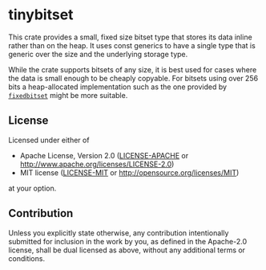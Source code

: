 # tinybitset

This crate provides a small, fixed size bitset type that stores its data inline
rather than on the heap. It uses const generics to have a single type that is
generic over the size and the underlying storage type.

While the crate supports bitsets of any size, it is best used for cases where
the data is small enough to be cheaply copyable. For bitsets using over 256 bits
a heap-allocated implementation such as the one provided by
[`fixedbitset`][fixedbitset] might be more suitable.

## License

Licensed under either of

- Apache License, Version 2.0
  ([LICENSE-APACHE](LICENSE-APACHE) or http://www.apache.org/licenses/LICENSE-2.0)
- MIT license
  ([LICENSE-MIT](LICENSE-MIT) or http://opensource.org/licenses/MIT)

at your option.

## Contribution

Unless you explicitly state otherwise, any contribution intentionally submitted
for inclusion in the work by you, as defined in the Apache-2.0 license, shall be
dual licensed as above, without any additional terms or conditions.

[fixedbitset]: https://github.com/petgraph/fixedbitset
